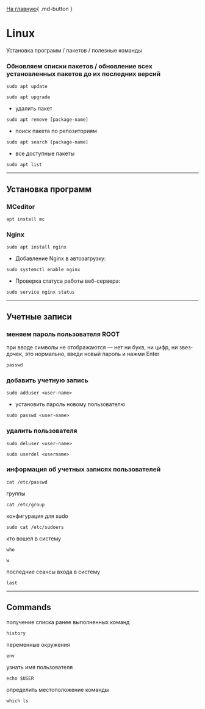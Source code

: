 [На главную](/){ .md-button }
##
# Linux
Установка программ / пакетов / полезные команды

### Обновляем спис­ки пакетов / обновление всех установленных пакетов до их последних версий
```
sudo apt update
```
```
sudo apt upgrade
```

* удалить пакет
```
sudo apt remove [package-name]
```
* поиск пакета по репозиториям
```
sudo apt search [package-name]
```
* все доступные пакеты
```
sudo apt list
```

---

## Установка программ

### MCeditor
```
apt install mc
```

### Nginx
```
sudo apt install nginx
```

* Добавление Nginx в автозагрузку:
```
sudo systemctl enable nginx
```
* Проверка статуса работы веб-сервера:
```
sudo service nginx status
```

---

## Учетные записи

### меняем пароль пользователя ROOT
при вво­де сим­волы не отоб­ража­ются — нет ни букв, ни цифр, ни звез­дочек, это нор­маль­но, вве­ди новый пароль и наж­ми Enter
```
passwd
```

### добавить учетную запись
```
sudo adduser <user-name>
```

* установить пароль новому пользователю
```
sudo passwd <user-name>
```
### удалить пользователя
```
sudo deluser <user-name>
```
```
sudo userdel <username>
```


### информация об учетных записях пользователей
```
cat /etc/passwd
```
группы
```
cat /etc/group
```
конфигурация для sudo
```
sudo cat /etc/sudoers
```
кто вошел в систему
```
who
```
```
w
```
последние сеансы входа в систему
```
last
```


---

## Commands
получение списка ранее выполненных команд
```
history
```
переменные окружения
```
env
```
узнать имя пользователя

```
echo $USER
```

определить местоположение команды
```
which ls
```
